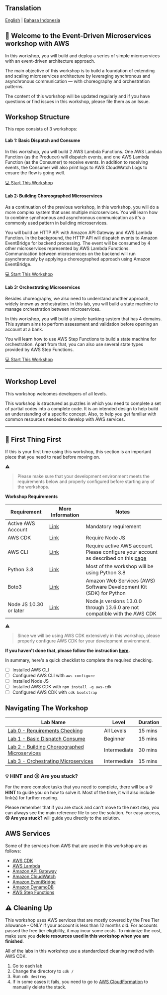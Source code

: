 ## Translation
[English](README.md) | [Bahasa Indonesia](README-id.md)

## 🚀 Welcome to the Event-Driven Microservices workshop with AWS

In this workshop, you will build and deploy a series of simple microservices with an event-driven architecture approach.

The main objective of this workshop is to build a foundation of extending and scaling microservices architecture by leveraging synchronous and asynchronous communication — with choreography and orchestration patterns.

The content of this workshop will be updated regularly and if you have questions or find issues in this workshop, please file them as an Issue.

## Workshop Structure
This repo consists of 3 workshops:

#### **Lab 1: Basic Dispatch and Consume**
In this workshop, you will build 2 AWS Lambda Functions. One AWS Lambda Function (as the Producer) will dispatch events, and one AWS Lambda Function (as the Consumer) to receive events. In addition to receiving events, the Consumer will also print logs to AWS CloudWatch Logs to ensure the flow is going well.

[💻 Start This Workshop](https://github.com/donnieprakoso/workshop-eventDrivenMicroservices/tree/master/1-lab-basicDispatchConsumeEvent)

#### **Lab 2: Building Choreographed Microservices**
As a continuation of the previous workshop, in this workshop, you will do a more complex system that uses multiple microservices. You will learn how to combine synchronous and asynchronous communication as it's a commonly used pattern in building microservices.

You will build an HTTP API with Amazon API Gateway and AWS Lambda Function. In the background, the HTTP API will dispatch events to Amazon EventBridge for backend processing. The event will be consumed by 4 other microservices represented by AWS Lambda Functions. Communication between microservices on the backend will run asynchronously by applying a choreographed approach using Amazon EventBridge.

[💻 Start This Workshop](https://github.com/donnieprakoso/workshop-eventDrivenMicroservices/tree/master/2-lab-choreographMicroservices)

#### **Lab 3: Orchestrating Microservices**
Besides choreography, we also need to understand another approach, widely known as orchestration. In this lab, you will build a state machine to manage orchestration between microservices.

In this workshop, you will build a simple banking system that has 4 domains. This system aims to perform assessment and validation before opening an account at a bank.

You will learn how to use AWS Step Functions to build a state machine for orchestration. Apart from that, you can also use several state types provided by AWS Step Functions.

[💻 Start This Workshop](https://github.com/donnieprakoso/workshop-eventDrivenMicroservices/tree/master/3-lab-orchestrateMicroservices)

---
## Workshop Level
This workshop welcomes developers of all levels. 

This workshop is structured as puzzles in which you need to complete a set of partial codes into a complete code. It is an intended design to help build an understanding of a specific concept. Also, to help you get familiar with common resources needed to develop with AWS services.

---
## 🛑 First Thing First
If this is your first time using this workshop, this section is an important piece that you need to read before moving on.

⚠️
>  Please make sure that your development environment meets the requirements below and properly configured before starting any of the workshops.

**Workshop Requirements**

Requirement | More Information | Notes  
---|---|---   
Active AWS Account | [Link](https://aws.amazon.com/) |  Mandatory requirement   
AWS CDK | [Link](https://aws.amazon.com/cdk/) |Require Node JS   
AWS CLI | [Link](https://aws.amazon.com/cli/) |Require active    AWS account. Please configure your account as described on this    [page](https://docs.aws.amazon.com/cli/latest/userguide/cli-chap-configure.html) 
Python 3.8 | [Link](https://www.python.org/downloads/release/python-380/) |Most of the workshop will be using Python 3.8   
Boto3 | [Link](https://aws.amazon.com/sdk-for-python/) | Amazon Web Services (AWS) Software Development Kit (SDK) for Python
Node JS 10.30 or later | [Link](https://nodejs.org/en/download/current/) |Node.js versions 13.0.0 through 13.6.0 are not compatible with the AWS CDK


⚠️
> Since we will be using AWS CDK extensively in this workshop, please properly configure AWS CDK for your development environment. 

**If you haven't done that, please follow the instruction [here](https://docs.aws.amazon.com/cdk/latest/guide/getting_started.html).**

In summary, here's a quick checklist to complete the required checking.  
- [ ] Installed AWS CLI  
- [ ] Configured AWS CLI with `aws configure`  
- [ ] Installed Node JS  
- [ ] Installed AWS CDK with `npm install -g aws-cdk`  
- [ ] Configured AWS CDK with `cdk bootstrap`  

## Navigating The Workshop
Lab Name | Level | Duration
------------ | ------------- | -------------
[Lab 0 - Requirements Checking](https://github.com/donnieprakoso/workshop-eventDrivenMicroservices/tree/master/0-requirements-checking) | All Levels | 15 mins
[Lab 1 - Basic Dispatch Consume](https://github.com/donnieprakoso/workshop-eventDrivenMicroservices/tree/master/1-lab-basicDispatchConsumeEvent) | Beginner | 15 mins
[Lab 2 - Building Choreographed Microservices](https://github.com/donnieprakoso/workshop-eventDrivenMicroservices/tree/master/2-lab-choreographMicroservices) | Intermediate | 30 mins
[Lab 3 - Orchestrating Microservices](https://github.com/donnieprakoso/workshop-eventDrivenMicroservices/tree/master/3-lab-orchestrateMicroservices) | Intermediate | 15 mins

### **💡 HINT** and **😕 Are you stuck?**
For the more complex tasks that you need to complete, there will be a **💡 HINT** to guide you on how to solve it. Most of the time, it will also include link(s) for further reading. 

Please remember that if you are stuck and can't move to the next step, you can always see the main reference file to see the solution. For easy access, **😕 Are you stuck?** will guide you directly to the solution.

## AWS Services
Some of the services from AWS that are used in this workshop are as follows:  
- [AWS CDK](https://aws.amazon.com/cdk/)
- [AWS Lambda](https://aws.amazon.com/lambda/)
- [Amazon API Gateway](https://aws.amazon.com/api-gateway/)
- [Amazon CloudWatch](https://aws.amazon.com/cloudwatch/)
- [Amazon EventBridge](https://aws.amazon.com/eventbridge/)
- [Amazon DynamoDB](https://aws.amazon.com/dynamodb/)
- [AWS Step Functions](https://aws.amazon.com/step-functions/)

## ⚠️  Cleaning Up
This workshop uses AWS services that are mostly covered by the Free Tier allowance - ONLY if your account is less than 12 months old. For accounts passed the free tier eligibility, it may incur some costs. To minimize the cost, make sure you **delete resources used in this workshop when you are finished**.

All of the labs in this workshop use a standardized cleaning method with AWS CDK.
1. Go to each lab
2. Change the directory to `cdk /`
3. Run `cdk destroy`
4. If in some cases it fails, you need to go to [AWS CloudFormation](https://console.aws.amazon.com/cloudformation/) to manually delete the stack.


